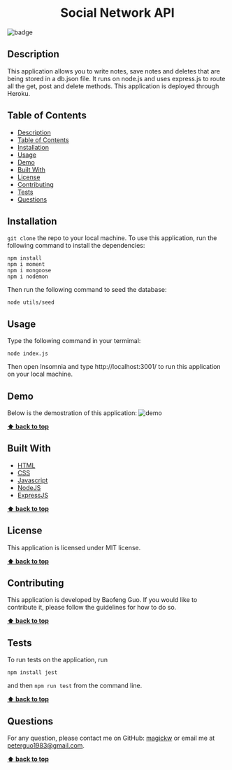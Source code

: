 <h1 align="center">Social Network API</h1>
  
![badge](https://img.shields.io/badge/license-MIT-blue.svg)

## Description
This application allows you to write notes, save notes and deletes that are being stored in a db.json file. It runs on node.js and uses express.js to route all the get, post and delete methods. This application is deployed through Heroku.

## Table of Contents
- [Description](#description)
- [Table of Contents](#table-of-contents)
- [Installation](#installation)
- [Usage](#usage)
- [Demo](#demo)
- [Built With](#built-with)
- [License](#license)
- [Contributing](#contributing)
- [Tests](#tests)
- [Questions](#questions)

## Installation
`git clone` the repo to your local machine. To use this application, run the following command to install the dependencies: 

    npm install
    npm i moment
    npm i mongoose
    npm i nodemon

Then run the following command to seed the database:

`node utils/seed`

## Usage
Type the following command in your termimal:

`node index.js`

Then open Insomnia and type http://localhost:3001/ to run this application on your local machine.


## Demo
Below is the demostration of this application:
<img src="demo/demo.gif" alt="demo" />


**[⬆ back to top](#table-of-contents)**

## Built With

* [HTML](https://developer.mozilla.org/en-US/docs/Web/HTML)
* [CSS](https://developer.mozilla.org/en-US/docs/Web/CSS)
* [Javascript](https://developer.mozilla.org/en-US/docs/Web/Javascript)
* [NodeJS](https://nodejs.org/en/)
* [ExpressJS](https://expressjs.com/)
  
**[⬆ back to top](#table-of-contents)**

## License
This application is licensed under MIT license. 

**[⬆ back to top](#table-of-contents)**

## Contributing
This application is developed by Baofeng Guo. If you would like to contribute it, please follow the guidelines for how to do so.

**[⬆ back to top](#table-of-contents)**

## Tests
To run tests on the application, run

`npm install jest`

and then `npm run test` from the command line.

**[⬆ back to top](#table-of-contents)**

## Questions
For any question, please contact me on GitHub: [magickw](https://github.com/magickw) or email me at peterguo1983@gmail.com.

**[⬆ back to top](#table-of-contents)**

